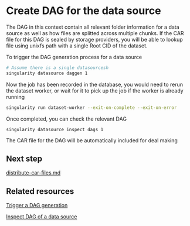 # Create DAG for the data source

The DAG in this context contain all relevant folder information for a data source as well as how files are splitted across multiple chunks. If the CAR file for this DAG is sealed by storage providers, you will be able to lookup file using unixfs path with a single Root CID of the dataset.

To trigger the DAG generation process for a data source

```sh
# Assume there is a single datasourcesh
singularity datasource daggen 1
```

Now the job has been recorded in the database, you would need to rerun the dataset worker, or wait for it to pick up the job if the worker is already running

```sh
singularity run dataset-worker --exit-on-complete --exit-on-error
```

Once completed, you can check the relevant DAG

```
singularity datasource inspect dags 1
```

The CAR file for the DAG will be automatically included for deal making

## Next step

[distribute-car-files.md](../content-distribution/distribute-car-files.md "mention")

## Related resources

[Trigger a DAG generation](../cli-reference/datasource/daggen.md)

[Inspect DAG of a data source](../cli-reference/datasource/inspect/dags.md)
